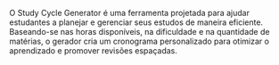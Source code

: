 O Study Cycle Generator é uma ferramenta projetada para ajudar estudantes a planejar e gerenciar seus estudos de maneira eficiente. Baseando-se nas horas disponíveis, na dificuldade e na quantidade de matérias, o gerador cria um cronograma personalizado para otimizar o aprendizado e promover revisões espaçadas.
